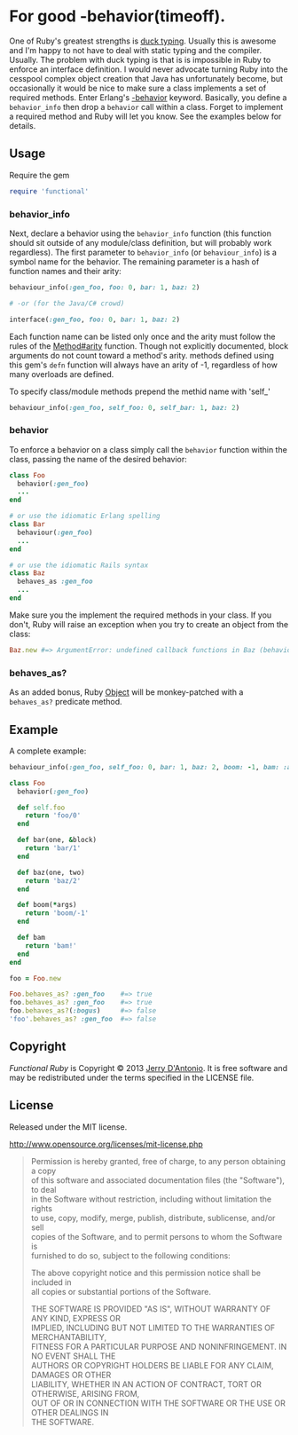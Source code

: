 # For good -behavior(timeoff).

One of Ruby's greatest strengths is [duck typing](http://rubylearning.com/satishtalim/duck_typing.html).
Usually this is awesome and I'm happy to not have to deal with static typing and the compiler. Usually.
The problem with duck typing is that is is impossible in Ruby to enforce an interface definition.
I would never advocate turning Ruby into the cesspool complex object creation that Java has
unfortunately become, but occasionally it would be nice to make sure a class implements a set of
required methods. Enter Erlang's [-behavior](http://metajack.im/2008/10/29/custom-behaviors-in-erlang/)
keyword. Basically, you define a `behavior_info` then drop a `behavior` call within a class.
Forget to implement a required method and Ruby will let you know. See the examples below for details.

## Usage

Require the gem

```ruby
require 'functional'
```

### behavior_info

Next, declare a behavior using the `behavior_info` function (this function should sit outside
of any module/class definition, but will probably work regardless). The first parameter to
`behavior_info` (or `behaviour_info`) is a symbol name for the behavior. The remaining parameter
is a hash of function names and their arity:

```ruby
behaviour_info(:gen_foo, foo: 0, bar: 1, baz: 2)

# -or (for the Java/C# crowd)

interface(:gen_foo, foo: 0, bar: 1, baz: 2)
```

Each function name can be listed only once and the arity must follow the rules of the
[Method#arity](http://ruby-doc.org/core-1.9.3/Method.html#method-i-arity) function.
Though not explicitly documented, block arguments do not count toward a method's arity.
methods defined using this gem's `defn` function will always have an arity of -1,
regardless of how many overloads are defined.

To specify class/module methods prepend the methid name with 'self_'

```ruby
behaviour_info(:gen_foo, self_foo: 0, self_bar: 1, baz: 2)
```

### behavior

To enforce a behavior on a class simply call the `behavior` function within the class,
passing the name of the desired behavior:

```ruby
class Foo
  behavior(:gen_foo)
  ...
end

# or use the idiomatic Erlang spelling
class Bar
  behaviour(:gen_foo)
  ...
end

# or use the idiomatic Rails syntax
class Baz
  behaves_as :gen_foo
  ...
end
```

Make sure you the implement the required methods in your class. If you don't, Ruby will
raise an exception when you try to create an object from the class:

```ruby
Baz.new #=> ArgumentError: undefined callback functions in Baz (behavior 'gen_foo')
```

### behaves_as?

As an added bonus, Ruby [Object](http://ruby-doc.org/core-1.9.3/Object.html) will be
monkey-patched with a `behaves_as?` predicate method.

## Example

A complete example:

```ruby
behaviour_info(:gen_foo, self_foo: 0, bar: 1, baz: 2, boom: -1, bam: :any)

class Foo
  behavior(:gen_foo)

  def self.foo
    return 'foo/0'
  end

  def bar(one, &block)
    return 'bar/1'
  end

  def baz(one, two)
    return 'baz/2'
  end

  def boom(*args)
    return 'boom/-1'
  end

  def bam
    return 'bam!'
  end
end

foo = Foo.new

Foo.behaves_as? :gen_foo    #=> true
foo.behaves_as? :gen_foo    #=> true
foo.behaves_as?(:bogus)     #=> false
'foo'.behaves_as? :gen_foo  #=> false
```

## Copyright

*Functional Ruby* is Copyright &copy; 2013 [Jerry D'Antonio](https://twitter.com/jerrydantonio).
It is free software and may be redistributed under the terms specified in the LICENSE file.

## License

Released under the MIT license.

http://www.opensource.org/licenses/mit-license.php  

> Permission is hereby granted, free of charge, to any person obtaining a copy  
> of this software and associated documentation files (the "Software"), to deal  
> in the Software without restriction, including without limitation the rights  
> to use, copy, modify, merge, publish, distribute, sublicense, and/or sell  
> copies of the Software, and to permit persons to whom the Software is  
> furnished to do so, subject to the following conditions:  
> 
> The above copyright notice and this permission notice shall be included in  
> all copies or substantial portions of the Software.  
> 
> THE SOFTWARE IS PROVIDED "AS IS", WITHOUT WARRANTY OF ANY KIND, EXPRESS OR  
> IMPLIED, INCLUDING BUT NOT LIMITED TO THE WARRANTIES OF MERCHANTABILITY,  
> FITNESS FOR A PARTICULAR PURPOSE AND NONINFRINGEMENT. IN NO EVENT SHALL THE  
> AUTHORS OR COPYRIGHT HOLDERS BE LIABLE FOR ANY CLAIM, DAMAGES OR OTHER  
> LIABILITY, WHETHER IN AN ACTION OF CONTRACT, TORT OR OTHERWISE, ARISING FROM,  
> OUT OF OR IN CONNECTION WITH THE SOFTWARE OR THE USE OR OTHER DEALINGS IN  
> THE SOFTWARE.  
